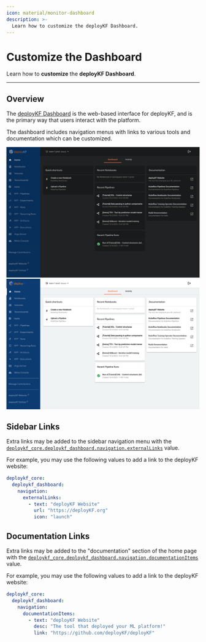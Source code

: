 ```yaml
---
icon: material/monitor-dashboard
description: >-
  Learn how to customize the deployKF Dashboard.
---
```


# Customize the Dashboard

Learn how to __customize__ the __deployKF Dashboard__.

---

## Overview

The [deployKF Dashboard](https://github.com/deployKF/dashboard) is the web-based interface for deployKF, and is the primary way that users interact with the platform.

The dashboard includes navigation menus with links to various tools and documentation which can be customized.

![deployKF Dashboard (Dark Mode)](../../assets/images/deploykf-dashboard-DARK.png#only-dark)
![deployKF Dashboard (Light Mode)](../../assets/images/deploykf-dashboard-LIGHT.png#only-light)

## Sidebar Links

Extra links may be added to the sidebar navigation menu with the [`deploykf_core.deploykf_dashboard.navigation.externalLinks`](https://github.com/deployKF/deployKF/blob/v0.1.1/generator/default_values.yaml#L538-L547) value.

For example, you may use the following values to add a link to the deployKF website:

```yaml
deploykf_core:
  deploykf_dashboard:
    navigation:
      externalLinks:
        - text: "deployKF Website"
          url: "https://deployKF.org"
          icon: "launch"
```

## Documentation Links

Extra links may be added to the "documentation" section of the home page with the [`deploykf_core.deploykf_dashboard.navigation.documentationItems`](https://github.com/deployKF/deployKF/blob/v0.1.1/generator/default_values.yaml#L549-L559) value.

For example, you may use the following values to add a link to the deployKF website:

```yaml
deploykf_core:
  deploykf_dashboard:
    navigation:
      documentationItems:
        - text: "deployKF Website"
          desc: "The tool that deployed your ML platform!"
          link: "https://github.com/deployKF/deployKF"
```